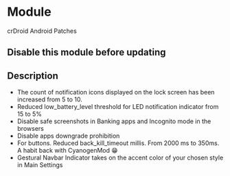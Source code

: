 # Module
crDroid Android Patches

## Disable this module before updating

## Description
- The count of notification icons displayed on the lock screen has been increased from 5 to 10.
- Reduced low_battery_level threshold for LED notification indicator from 15 to 5%
- Disable safe screenshots in Banking apps and Incognito mode in the browsers
- Disable apps downgrade prohibition 
- For buttons. Reduced back_kill_timeout millis. From 2000 ms to 350ms. A habit back with CyanogenMod 😁
- Gestural Navbar Indicator takes on the accent color of your chosen style in Main Settings
